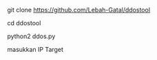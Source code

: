 git clone https://github.com/Lebah-Gatal/ddostool

cd ddostool

python2 ddos.py

masukkan IP Target
